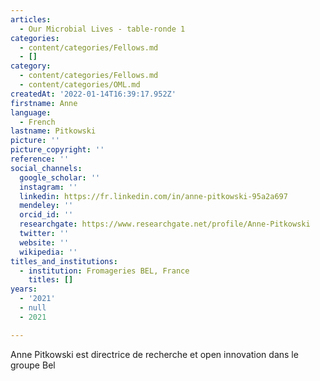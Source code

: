 ```yaml
---
articles:
  - Our Microbial Lives - table-ronde 1
categories:
  - content/categories/Fellows.md
  - []
category:
  - content/categories/Fellows.md
  - content/categories/OML.md
createdAt: '2022-01-14T16:39:17.952Z'
firstname: Anne
language:
  - French
lastname: Pitkowski
picture: ''
picture_copyright: ''
reference: ''
social_channels:
  google_scholar: ''
  instagram: ''
  linkedin: https://fr.linkedin.com/in/anne-pitkowski-95a2a697
  mendeley: ''
  orcid_id: ''
  researchgate: https://www.researchgate.net/profile/Anne-Pitkowski
  twitter: ''
  website: ''
  wikipedia: ''
titles_and_institutions:
  - institution: Fromageries BEL, France
    titles: []
years:
  - '2021'
  - null
  - 2021

---
```

Anne Pitkowski est directrice de recherche et open innovation dans le groupe Bel